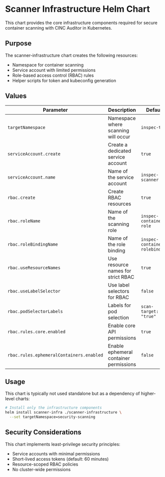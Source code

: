 # Scanner Infrastructure Helm Chart

This chart provides the core infrastructure components required for secure container scanning with CINC Auditor in Kubernetes.

## Purpose

The scanner-infrastructure chart creates the following resources:
- Namespace for container scanning
- Service account with limited permissions
- Role-based access control (RBAC) rules
- Helper scripts for token and kubeconfig generation

## Values

| Parameter | Description | Default |
|-----------|-------------|---------|
| `targetNamespace` | Namespace where scanning will occur | `inspec-test` |
| `serviceAccount.create` | Create a dedicated service account | `true` |
| `serviceAccount.name` | Name of the service account | `inspec-scanner` |
| `rbac.create` | Create RBAC resources | `true` |
| `rbac.roleName` | Name of the scanning role | `inspec-container-role` |
| `rbac.roleBindingName` | Name of the role binding | `inspec-container-rolebinding` |
| `rbac.useResourceNames` | Use resource names for strict RBAC | `true` |
| `rbac.useLabelSelector` | Use label selectors for RBAC | `false` |
| `rbac.podSelectorLabels` | Labels for pod selection | `scan-target: "true"` |
| `rbac.rules.core.enabled` | Enable core API permissions | `true` |
| `rbac.rules.ephemeralContainers.enabled` | Enable ephemeral container permissions | `false` |

## Usage

This chart is typically not used standalone but as a dependency of higher-level charts:

```bash
# Install only the infrastructure components
helm install scanner-infra ./scanner-infrastructure \
  --set targetNamespace=security-scanning
```

## Security Considerations

This chart implements least-privilege security principles:
- Service accounts with minimal permissions
- Short-lived access tokens (default: 60 minutes)
- Resource-scoped RBAC policies
- No cluster-wide permissions
